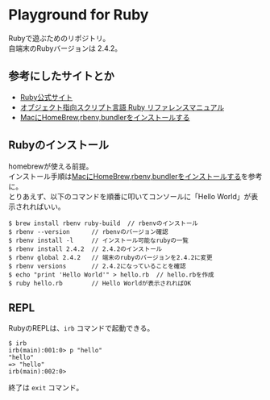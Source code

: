 # Playground for Ruby

Rubyで遊ぶためのリポジトリ。  
自端末のRubyバージョンは 2.4.2。

## 参考にしたサイトとか

* [Ruby公式サイト](https://www.ruby-lang.org/ja/)
* [オブジェクト指向スクリプト言語 Ruby リファレンスマニュアル](https://docs.ruby-lang.org/ja/2.4.0/doc/index.html)
* [MacにHomeBrew,rbenv,bundlerをインストールする](https://qiita.com/shinkuFencer/items/3679cfd966f6a61ccd1b)


## Rubyのインストール

homebrewが使える前提。  
インストール手順は[MacにHomeBrew,rbenv,bundlerをインストールする](https://qiita.com/shinkuFencer/items/3679cfd966f6a61ccd1b)を参考に。  
とりあえず、以下のコマンドを順番に叩いてコンソールに「Hello World」が表示されればいい。

```
$ brew install rbenv ruby-build  // rbenvのインストール
$ rbenv --version      // rbenvのバージョン確認
$ rbenv install -l     // インストール可能なrubyの一覧
$ rbenv install 2.4.2  // 2.4.2のインストール
$ rbenv global 2.4.2   // 端末のrubyのバージョンを2.4.2に変更
$ rbenv versions       // 2.4.2になっていることを確認
$ echo "print 'Hello World'" > hello.rb  // hello.rbを作成
$ ruby hello.rb        // Hello Worldが表示されればOK
```

## REPL

RubyのREPLは、`irb` コマンドで起動できる。

```
$ irb
irb(main):001:0> p "hello"
"hello"
=> "hello"
irb(main):002:0> 
```

終了は `exit` コマンド。